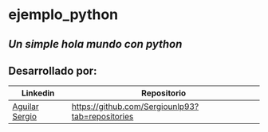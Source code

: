 # ejemplo_python

## _Un simple hola mundo con python_

## Desarrollado por:

| Linkedin | Repositorio |
| ------ | ------ |
| [Aguilar Sergio](https://www.linkedin.com/in/sergioaguilarsoria/) | https://github.com/Sergiounlp93?tab=repositories |
